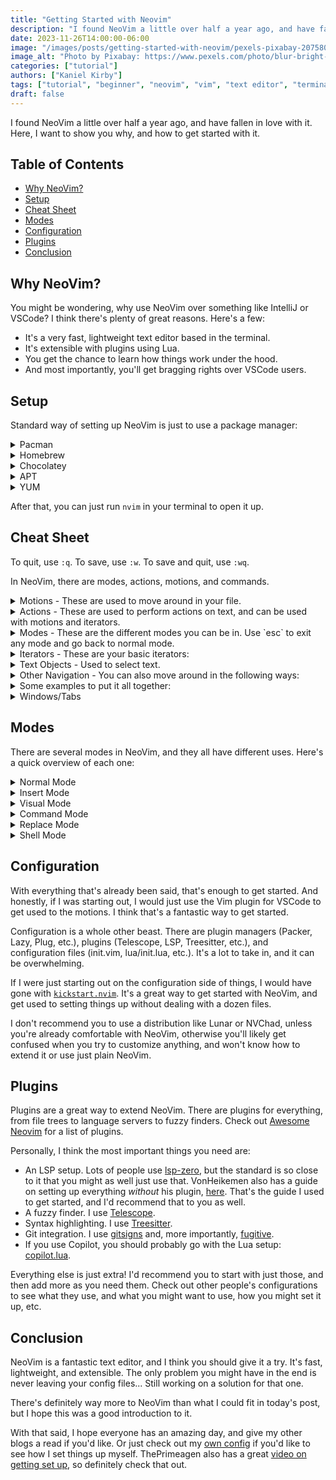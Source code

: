 ```yaml
---
title: "Getting Started with Neovim"
description: "I found NeoVim a little over half a year ago, and have fallen in love with it. Here, I want to show you why, and how to get started with it."
date: 2023-11-26T14:00:00-06:00
image: "/images/posts/getting-started-with-neovim/pexels-pixabay-207580.jpg"
image_alt: "Photo by Pixabay: https://www.pexels.com/photo/blur-bright-business-codes-207580/"
categories: ["tutorial"]
authors: ["Kaniel Kirby"]
tags: ["tutorial", "beginner", "neovim", "vim", "text editor", "terminal", "cli", "command line", "linux", "unix", "productivity", "lua", "plugins", "configuration"]
draft: false
---
```


I found NeoVim a little over half a year ago, and have fallen in love with it. Here, I want to show you why, and how to get started with it.

## Table of Contents

- [Why NeoVim?](#why-neovim)
- [Setup](#setup)
- [Cheat Sheet](#cheat-sheet)
- [Modes](#modes)
- [Configuration](#configuration)
- [Plugins](#plugins)
- [Conclusion](#conclusion)

## Why NeoVim?

You might be wondering, why use NeoVim over something like IntelliJ or VSCode? I think there's plenty of great reasons. Here's a few:

- It's a very fast, lightweight text editor based in the terminal.
- It's extensible with plugins using Lua.
- You get the chance to learn how things work under the hood.
- And most importantly, you'll get bragging rights over VSCode users.

## Setup

Standard way of setting up NeoVim is just to use a package manager:

<details>

  ---

  <summary>Pacman</summary>

  ```bash
  sudo pacman -S neovim
  ```

  ---

</details>

<details>

  ---

  <summary>Homebrew</summary>

  ```bash
  brew install neovim
  ```

  ---

</details>

<details>

  ---

  <summary>Chocolatey</summary>

  ```bash
  choco install neovim
  ```

  ---

</details>

<details>

  ---

  <summary>APT</summary>

  ```bash
  sudo apt install neovim
  ```

  ---

</details>

<details>

  ---

  <summary>YUM</summary>

  ```bash
  sudo yum install neovim
  ```

  ---

</details>

After that, you can just run `nvim` in your terminal to open it up.

## Cheat Sheet

To quit, use `:q`. To save, use `:w`. To save and quit, use `:wq`.

In NeoVim, there are modes, actions, motions, and commands.

<details>

  ---

  <summary>
    Motions - These are used to move around in your file.
  </summary>

  - Use `h`, `j`, `k`, and `l` to move left, down, up, and right respectively.
  - Use `w` to move forward one word, and `b` to move back one word.
  - Use `0` to move to the beginning of the line, and `$` to move to the end of the line.
  - Use `gg` to move to the beginning of the file, and `G` to move to the end of the file.
  - Use `H` to move to the top of the screen, `M` to move to the middle of the screen, and `L` to move to the bottom of the screen.
  - Use `{` to move up one paragraph, and `}` to move down one paragraph (a paragraph is a block of text separated by blank lines).

  ---

</details>

<details>

  ---

  <summary>
    Actions - These are used to perform actions on text, and can be used with motions and iterators.
  </summary>

  - Before anything, you'll need to know undo and redo. Use `u` to undo, and `ctrl + r` to redo.
  - Use `y` to copy. Does nothing on its own, but can be used with motions and iterators to copy text.
  - Use `d` to delete. Does nothing on its own, but can be used with motions and iterators to delete text. Also copies the deleted text.
  - Use `p` to paste. Pastes the copied text after the cursor.
  - Use `P` to paste. Pastes the copied text before the cursor.
  - Use `c` to delete text and enter insert mode. Does nothing on its own, but can be used with motions and iterators to delete text and enter insert mode.
  - Use `x` to delete the character under the cursor.
  - Use `r` to replace the character under the cursor with the next character you type.
  - Use `.` to repeat the last action.

  ---

</details>

<details>

  ---

  <summary>
    Modes - These are the different modes you can be in. Use `esc` to exit any mode and go back to normal mode.
  </summary>

  - Use `:` to enter command mode, then `Enter` to run the command.
  - Use `/` to enter search mode, then type your search query and press `Enter` to search, or `esc` to exit search mode.
  - Use `i` to enter insert mode, and `esc` to exit insert mode.
  - Use `a` to enter insert mode and move forward one character, and `A` to enter insert mode and move to the end of the line.
  - Use `o` to enter insert mode and create a new line below the current line, and `O` to enter insert mode and create a new line above the current line.
  - Use `v` to enter visual mode, `V` to enter visual line mode, and `ctrl + v` to enter visual block mode.
  - Use `R` to enter replace mode, which replaces characters as you type them.
  - Use `:!` to enter shell mode, then type your shell command and press `Enter` to run it, or `esc` to exit shell mode.

  ---

</details>

<details>

  ---

  <summary>
    Iterators - These are your basic iterators:
  </summary>

  - You can use a number before any motion to repeat it that many times.
  - Use `f` to move to the next occurrence of a character, and `F` to move to the previous occurrence of a character.
  - Use `t` to move to the character before the next occurrence of a character, and `T` to move to the character after the previous occurrence of a character.
  - Use `;` to repeat the last `f`, `F`, `t`, or `T` command, and `,` to repeat the last `f`, `F`, `t`, or `T` command in the opposite direction.

  ---

</details>

<details>

  ---

  <summary>
    Text Objects - Used to select text.
  </summary>

  - `i` is "inside", and `a` is "around".
  - Use `iw` to select the current word (not including the whitespace after it).
  - Use `is` to select the current sentence (not including the blank line after it).
  - Use `ap` to select the current paragraph (including the blank line after it).
  - Use `i"` to select the text inside the current quotes.
  - Use `a"` to select the text inside the current quotes, including the quotes.
  - Use `a(` to select the text inside the current parentheses, including the parentheses.
  - Use `at` to select the text inside the current HTML tag, including the tag.

  ---

</details>

<details>

  ---

  <summary>
    Other Navigation - You can also move around in the following ways:
  </summary>

  - Use `ctrl + u` to move up half a page, and `ctrl + d` to move down half a page.
  - Use `ctrl + b` to move up a page, and `ctrl + f` to move down a page.
  - Use `ctrl + y` to move up one line, and `ctrl + e` to move down one line.
  - Use `ctrl + o` to jump back to where you were before the last jump, and `ctrl + i` to jump forward to where you were before the last jump.
  - Use `ctrl + g` to show the current file name and position in the file.
  - Use `ctrl + ]` to jump to the definition of the word under the cursor, and `ctrl + t` to jump back to where you were before the last jump.
  - Use `ctrl + ^` to jump to the last file you were editing.

  ---

</details>

<details>

  ---

  <summary>
    Some examples to put it all together:
  </summary>

  - `dw` - Delete the next word.
  - `dd` - Delete the current line.
  - `3yy` - Copy the next 3 lines.
  - `2yb` - Copy the previous 2 words.
  - `2p` - Paste the copied text after the cursor 2 times.
  - `3cc` - Delete the next 3 lines and enter insert mode.
  - `4x` - Delete the next 4 characters.
  - `3r` - Replace the next 3 characters with the next character you type.
  - `dap` - Delete the current paragraph.
  - `ci"` - Delete the text inside the current quotes and enter insert mode.
  - `cit` - Delete the text inside the current HTML tag and enter insert mode.
  - `3.` - Repeat the last action 3 times.

  ---

</details>

<details>

  ---

  <summary>
    Windows/Tabs
  </summary>

  - Use `ctrl + w` to enter window mode, then use `h`, `j`, `k`, and `l` to move to the left, down, up, and right windows respectively.
  - Use `ctrl + w` to enter window mode, then use `H`, `J`, `K`, and `L` to move the current window to the left, down, up, and right respectively.
  - Use `ctrl + w` to enter window mode, then use `c` to close the current window.
  - Use `ctrl + w` to enter window mode, then use `o` to close all windows except the current one.
  - Use `ctrl + w` to enter window mode, then `n` to open a new window.
  - Use `ctrl + w` to enter window mode, then `s` to split the current window horizontally.
  - Use `ctrl + w` to enter window mode, then `v` to split the current window vertically.
  - Use `ctrl + w` to enter window mode, then `q` to quit the current window.
  - Use `ctrl + w` to enter window mode, then `t` to open the current window in a new tab.

  - Use `:tabnew` to open a new tab.
  - Use `:tabclose` to close the current tab.
  - Use `:tabonly` to close all tabs except the current one.
  - Use `:tabnext` to move to the next tab.
  - Use `:tabprevious` to move to the previous tab.
  - Use `:tabfirst` to move to the first tab.
  - Use `:tablast` to move to the last tab.

  ---

</details>

## Modes

There are several modes in NeoVim, and they all have different uses. Here's a quick overview of each one:

<details>

  ---

  <summary>Normal Mode</summary>

  This is the default mode. It's used for navigating around your file, and performing actions on text.

  Use `esc` to exit any mode and go back to normal mode.

  ---

</details>

<details>

  ---

  <summary>Insert Mode</summary>

  This is the mode you're probably used to. It's used for inserting text into your file.

  Use `i` to enter insert mode, and `esc` to exit insert mode.

  ---

</details>

<details>

  ---

  <summary>Visual Mode</summary>

  This mode is used for selecting text. You can use it to select text to copy, delete, or replace.

  Use `v` to enter visual mode, `V` to enter visual line mode, and `ctrl + v` to enter visual block mode.

  You can use `y`, `d`, and `c` to copy, delete, or replace the selected text, and use the typical motions and navigations to select text.

  There's multiple types of visual mode:

  - Visual mode - Used for selecting text. Use `v` to enter visual mode.
  - Visual line mode - Used for selecting lines. Use `V` to enter visual line mode.
  - Visual block mode - Used for selecting blocks of text. Use `ctrl + v` to enter visual block mode.
  - Visual block insert mode - Used for inserting text into blocks of text. Use `I` to enter visual block insert mode.
  - Visual block append mode - Used for appending text to blocks of text. Use `A` to enter visual block append mode.

  ---

</details>

<details>

  ---

  <summary>Command Mode</summary>

  This mode is used for running commands. You can use it to save, quit, search, and more.

  Use `:` to enter command mode, then type your command and press `Enter` to run it, or `esc` to exit command mode.

  Some useful commands:

  - `sed` is built straight in, here's some examples:
    - `:%s/foo/bar/g` - Replace all instances of `foo` with `bar`.
    - `:s/foo/\u\0/g` - Replace all instances of `foo` with the first letter capitalized.
    - `:s/\(foo\)\(bar\)/\2\1/g` - Replace all instances of `foobar` with `barfoo`.
    - `:s/"\(.*\)"/'\1'/g` - Replace all instances of `"foo"` with `'foo'`.
  - `:w` - Save the current file.
  - `:wq` - Save and quit the current file.
  - `:q` - Quit the current file.
  - `:q!` - Quit the current file without saving.
  - `:e` - Open a file.
  - `:e!` - Reload the current file.

  ---

</details>

<details>

  ---

  <summary>Replace Mode</summary>

  This mode is used for replacing text. You can use it to replace characters, words, or lines.

  Use `R` to enter replace mode, which replaces characters as you type them. Use `esc` to exit replace mode.

  ---

</details>

<details>

  ---

  <summary>Shell Mode</summary>

  This mode is used for running commands in a terminal. You can use it to run commands like `git` or `npm`.

  Use `:!` to enter shell mode, then type your shell command and press `Enter` to run it, or `esc` to exit shell mode.

  ---

</details>

## Configuration

With everything that's already been said, that's enough to get started. And honestly, if I was starting out, I would just use the Vim plugin for VSCode to get used to the motions. I think that's a fantastic way to get started.

Configuration is a whole other beast. There are plugin managers (Packer, Lazy, Plug, etc.), plugins (Telescope, LSP, Treesitter, etc.), and configuration files (init.vim, lua/init.lua, etc.). It's a lot to take in, and it can be overwhelming.

If I were just starting out on the configuration side of things, I would have gone with [`kickstart.nvim`](https://github.com/nvim-lua/kickstart.nvim). It's a great way to get started with NeoVim, and get used to setting things up without dealing with a dozen files.

I don't recommend you to use a distribution like Lunar or NVChad, unless you're already comfortable with NeoVim, otherwise you'll likely get confused when you try to customize anything, and won't know how to extend it or use just plain NeoVim.

## Plugins

Plugins are a great way to extend NeoVim. There are plugins for everything, from file trees to language servers to fuzzy finders. Check out [Awesome Neovim](https://github.com/rockerBOO/awesome-neovim) for a list of plugins.

Personally, I think the most important things you need are:

- An LSP setup. Lots of people use [lsp-zero](https://github.com/VonHeikemen/lsp-zero.nvim), but the standard is so close to it that you might as well just use that. VonHeikemen also has a guide on setting up everything *without* his plugin, [here](https://github.com/VonHeikemen/lsp-zero.nvim/blob/v3.x/doc/md/guides/you-might-not-need-lsp-zero.md). That's the guide I used to get started, and I'd recommend that to you as well.
- A fuzzy finder. I use [Telescope](https://github.com/nvim-telescope/telescope.nvim).
- Syntax highlighting. I use [Treesitter](https://github.com/nvim-treesitter/nvim-treesitter).
- Git integration. I use [gitsigns](https://github.com/lewis6991/gitsigns.nvim) and, more importantly, [fugitive](https://github.com/tpope/vim-fugitive).
- If you use Copilot, you should probably go with the Lua setup: [copilot.lua](https://github.com/zbirenbaum/copilot.lua).

Everything else is just extra! I'd recommend you to start with just those, and then add more as you need them. Check out other people's configurations to see what they use, and what you might want to use, how you might set it up, etc.

## Conclusion

NeoVim is a fantastic text editor, and I think you should give it a try. It's fast, lightweight, and extensible. The only problem you might have in the end is never leaving your config files... Still working on a solution for that one.

There's definitely way more to NeoVim than what I could fit in today's post, but I hope this was a good introduction to it.

With that said, I hope everyone has an amazing day, and give my other blogs a read if you'd like. Or just check out my [own config](https://github.com/kanielrkirby/nvim) if you'd like to see how I set things up myself. ThePrimeagen also has a great [video on getting set up](https://www.youtube.com/watch?v=w7i4amO_zaE&pp=ygUNcHJpbWVhZ2VuIHZpbQ%3D%3D), so definitely check that out.
